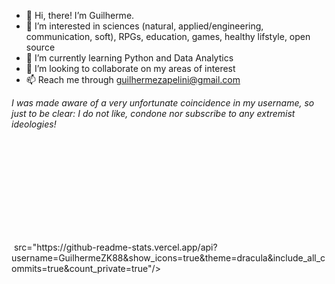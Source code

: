 - 👋 Hi, there! I’m Guilherme.
- 👀 I’m interested in sciences (natural, applied/engineering, communication, soft), RPGs, education, games, healthy lifstyle, open source
- 🌱 I’m currently learning Python and Data Analytics
- 💞️ I’m looking to collaborate on my areas of interest
- 📫 Reach me through guilhermezapelini@gmail.com

*I was made aware of a very unfortunate coincidence in my username, so just to be clear: I do not like, condone nor subscribe to any extremist ideologies!*

<div>
  <img height="180em"> src="https://github-readme-stats.vercel.app/api?username=GuilhermeZK88&show_icons=true&theme=dracula&include_all_commits=true&count_private=true"/>
</div>
